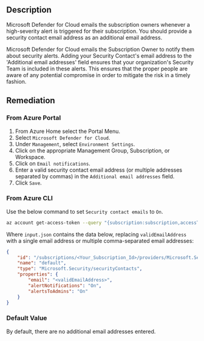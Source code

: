 ## Description

Microsoft Defender for Cloud emails the subscription owners whenever a high-severity alert is triggered for their subscription. You should provide a security contact email address as an additional email address.

Microsoft Defender for Cloud emails the Subscription Owner to notify them about security alerts. Adding your Security Contact's email address to the 'Additional email addresses' field ensures that your organization's Security Team is included in these alerts. This ensures that the proper people are aware of any potential compromise in order to mitigate the risk in a timely fashion.

## Remediation

### From Azure Portal

1. From Azure Home select the Portal Menu.
2. Select `Microsoft Defender for Cloud`.
3. Under `Management`, select `Environment Settings`.
4. Click on the appropriate Management Group, Subscription, or Workspace.
5. Click on `Email notifications`.
6. Enter a valid security contact email address (or multiple addresses separated by commas) in the `Additional email addresses` field.
7. Click `Save`.

### From Azure CLI

Use the below command to set `Security contact emails` to `On`.

```bash
az account get-access-token --query "{subscription:subscription,accessToken:accessToken}" --out tsv | xargs -L1 bash -c 'curl -X PUT -H "Authorization: Bearer $1" -H "Content-Type: application/json" https://management.azure.com/subscriptions/$0/providers/Microsoft.Security/securityContacts/default?api-version=2020-01-01-preview -d@"input.json"'
```
Where `input.json` contains the data below, replacing `validEmailAddress` with a single email address or multiple comma-separated email addresses:

```json
{
    "id": "/subscriptions/<Your_Subscription_Id>/providers/Microsoft.Security/securityContacts/default",
    "name": "default",
    "type": "Microsoft.Security/securityContacts",
    "properties": {
        "email": "<validEmailAddress>",
        "alertNotifications": "On",
        "alertsToAdmins": "On"
    }
}
```

### Default Value

By default, there are no additional email addresses entered.
